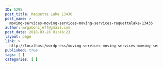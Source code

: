 ```yaml
---
ID: 5295
post_title: Raquette Lake 13436
post_name: >
  moving-services-moving-services-moving-services-raquettelake-13436
author: mrgabonijeff@gmail.com
post_date: 2018-03-28 01:46:23
layout: page
link: >
  http://localhost/wordpress/moving-services-moving-services-moving-services-raquettelake-13436/
published: true
tags: [ ]
categories: [ ]
---
```

